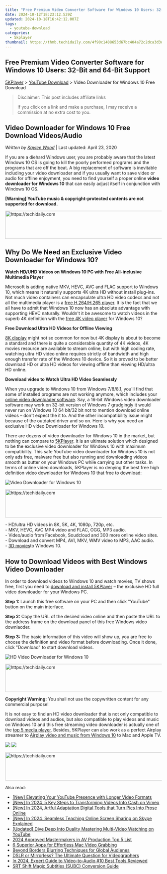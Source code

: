 ```yaml
---
title: "Free Premium Video Converter Software for Windows 10 Users: 32-Bit and 64-Bit Support"
date: 2024-10-12T18:23:12.529Z
updated: 2024-10-18T16:42:12.007Z
tags:
  - youtube-download
categories:
  - 5kplayer
thumbnail: https://thmb.techidaily.com/4f90c1408653d67bc404a72c2dca3d3d52e3a294965755306154ed4cda4187a3.png
---
```


## Free Premium Video Converter Software for Windows 10 Users: 32-Bit and 64-Bit Support

[5KPlayer](https://tools.techidaily.com/5kplayer/products/) \> [YouTube Download](https://tools.techidaily.com/5kplayer/youtube-download/) \> Video Downloader for Windows 10 Free Download

>  Disclaimer: This post includes affiliate links
>
>  If you click on a link and make a purchase, I may receive a commission at no extra cost to you.
>

## Video Downloader for Windows 10 Free Download Videos/Audio

 _Written by [Kaylee Wood](https://www.quora.com/profile/Amanda-Hu-21)_ | Last updated: April 23, 2020 

If you are a diehard Windows user, you are probably aware that the latest Windows 10 OS is going to kill the poorly performed programs and the programs that are off the beat. A big replacement of software is inevitable including your video downloader and if you usually want to save video or audio for offline enjoyment, you need to find yourself a proper online **video downloader for Windows 10** that can easily adjust itself in conjunction with Windows 10 OS.

**\[Warning\] YouTube music & copyright-protected contents are not supported for download.**

<!-- affiliate ads begin -->
<a href="https://appsumo.8odi.net/c/5597632/2111994/7443" target="_top" id="2111994">
  <img src="//a.impactradius-go.com/display-ad/7443-2111994" border="0" alt="https://techidaily.com" width="728" height="90"/>
</a>
<img height="0" width="0" src="https://appsumo.8odi.net/i/5597632/2111994/7443" style="position:absolute;visibility:hidden;" border="0" />
<!-- affiliate ads end -->

## Why Do We Need an Exclusive Video Downloader for Windows 10?

**Watch HD/UHD Videos on Windows 10 PC with Free All-inclusive Multimedia Player** 

Microsoft is adding native MKV, HEVC, AVC and FLAC support to Windows 10, which means it naturally supports 4K ultra HD without install plug-ins. Not much video containers can encapsulate ultra HD video codecs and not all the multimedia player is a [free H.264/H.265 player](https://tools.techidaily.com/5kplayer/video-music-player/). It is the fact that we all have to admit that Windows 10 now has an absolute advantage with supporting HEVC naturally. Wouldn't it be awesome to watch videos in the superb 4K definition with the [free 4K video player](https://tools.techidaily.com/5kplayer/video-music-player/) for Windows 10? 

**Free Download Ultra HD Videos for Offline Viewing**

[8K display](https://tools.techidaily.com/5kplayer/video-music-player/) might not so common for now but 4K display is about to become a standard and there is quite a considerable quantity of 4K videos, 4K movies resource are available to stream online, but with high coding rate, watching ultra HD video online requires strictly of bandwidth and high enough transfer rate of the Windows 10 device. So it is proved to be better download HD or ultra HD videos for viewing offline than viewing HD/ultra HD online. 

**Download video to Watch Ultra HD Video Seamlessly** 

When you upgrade to Windows 10 from Windows 7/8/8.1, you'll find that some of installed programs are not working anymore, which includes your [online video downloader software](https://tools.techidaily.com/5kplayer/youtube-download/). Say, a 16-bit Windows video downloader software may work on 32-bit version of Windows 7 grudgingly it would never run on Windows 10 64 bit/32 bit not to mention download online videos – don't expect the it to. And the other incompatibility issue might because of the outdated driver and so on. Here is why you need an exclusive HD video Downloader for Windows 10\. 

There are dozens of video downloader for Windows 10 in the market, but nothing can compare to [5KPlayer](https://tools.techidaily.com/5kplayer/products/). It is an ultimate solution which designed to be the exclusive video downloader for Windows 10 with maximum compatibility. This safe YouTube video downloader for Windows 10 is not only ads free, malware free but also running and downloading videos smooth as butter on your Windows PC while carrying out other tasks. In terms of online video downloads, 5KPlayer is no denying the best free high definition video downloader for Windows 10 that free to download: 

![Video Downloader for Windows 10](https://www.5kplayer.com/youtube-download/img/msw-win10-hero-slider-familiar.png) 

<!-- affiliate ads begin -->
<a href="https://aligracehair.sjv.io/c/5597632/1925473/19272" target="_top" id="1925473">
  <img src="//a.impactradius-go.com/display-ad/19272-1925473" border="0" alt="https://techidaily.com" width="728" height="90"/>
</a>
<img height="0" width="0" src="https://aligracehair.sjv.io/i/5597632/1925473/19272" style="position:absolute;visibility:hidden;" border="0" />
<!-- affiliate ads end -->

\- HD/ultra HD videos in 8K, 5K, 4K, 1080p, 720p, etc.   
\- MKV, HEVC, AVC MP4 video and FLAC, OGG, MP3 audio.   
\- Video/audio from Facebook, Soudcloud and 300 more online video sites.   
\- Download and convert MP4, AVI, MKV, WMV video to MP3, AAC audio.   
\- [3D movies](https://tools.techidaily.com/5kplayer/youtube-download/)to Windows 10\. 

##  How to Download Videos with Best Windows Video Downloader

In order to download videos to Windows 10 and watch movies, TV shows free, first you need to [download and install 5KPlayer](https://tools.techidaily.com/5kplayer/products/) – the exclusive HD full video downloader for your Windows PC. 

**Step 1:** Launch this free software on your PC and then click "YouTube" button on the main interface. 

**Step 2:**  Copy the URL of the desired video online and then paste the URL to the address frame on the download panel of this free Windows video downlaoder. 

**Step 3:** The basic information of this video will show up, you are free to choose the definition and video format before downloading. Once it done, click "Download" to start download videos.

![HD Video Downloader for Windows 10](https://www.5kplayer.com/youtube-download/img/5k-badblood-ts-free-download-yxt-051901.jpg) 

<!-- affiliate ads begin -->
<a href="https://aidotcom.pxf.io/c/5597632/2134502/19576" target="_top" id="2134502">
  <img src="//a.impactradius-go.com/display-ad/19576-2134502" border="0" alt="https://techidaily.com" width="672" height="90"/>
</a>
<img height="0" width="0" src="https://aidotcom.pxf.io/i/5597632/2134502/19576" style="position:absolute;visibility:hidden;" border="0" />
<!-- affiliate ads end -->

**Copyright Warning:** You shall not use the copywritten content for any commercial purpose!

 It is not easy to find an HD video downloader that is not only compatible to download videos and audios, but also compatible to play videos and music on Windows 10 and this free streaming video downloader is actually one of the [top 5 media player](https://tools.techidaily.com/5kplayer/video-music-player/). Besides, 5KPlayer can also work as a perfect Airplay streamer to [Airplay video and music from Windows 10](https://tools.techidaily.com/5kplayer/airplay/) to Mac and Apple TV.

[![](https://www.5kplayer.com/youtube-download/../button/freedownwhitewin.png)](https://tools.techidaily.com/5kplayer/products/) [![](https://www.5kplayer.com/youtube-download/../button/freedownbackmac.png)](https://tools.techidaily.com/5kplayer/products/)

<!-- affiliate ads begin -->
<a href="https://aligracehair.sjv.io/c/5597632/1896510/19272" target="_top" id="1896510">
  <img src="//a.impactradius-go.com/display-ad/19272-1896510" border="0" alt="https://techidaily.com" width="728" height="90"/>
</a>
<img height="0" width="0" src="https://aligracehair.sjv.io/i/5597632/1896510/19272" style="position:absolute;visibility:hidden;" border="0" />
<!-- affiliate ads end -->

<ins class="adsbygoogle"
     style="display:block"
     data-ad-format="autorelaxed"
     data-ad-client="ca-pub-7571918770474297"
     data-ad-slot="1223367746"></ins>

<ins class="adsbygoogle"
     style="display:block"
     data-ad-client="ca-pub-7571918770474297"
     data-ad-slot="8358498916"
     data-ad-format="auto"
     data-full-width-responsive="true"></ins>

<span class="atpl-alsoreadstyle">Also read:</span>
<div><ul>
<li><a href="https://youtube-video-recordings.techidaily.com/new-elevating-your-youtube-presence-with-longer-video-formats/"><u>[New] Elevating Your YouTube Presence with Longer Video Formats</u></a></li>
<li><a href="https://vimeo-videos.techidaily.com/new-in-2024-5-key-steps-to-transforming-videos-into-cash-on-vimeo/"><u>[New] In 2024, 5 Key Steps to Transforming Videos Into Cash on Vimeo</u></a></li>
<li><a href="https://vp-tips.techidaily.com/new-in-2024-artful-adaptation-digital-tools-that-turn-pics-into-prose-online/"><u>[New] In 2024, Artful Adaptation Digital Tools that Turn Pics Into Prose Online</u></a></li>
<li><a href="https://digital-screen-recording.techidaily.com/new-in-2024-seamless-teaching-online-screen-sharing-on-skype-explained/"><u>[New] In 2024, Seamless Teaching Online Screen Sharing on Skype Explained</u></a></li>
<li><a href="https://youtube-video-recordings.techidaily.com/updated-dive-deep-into-duality-mastering-multi-video-watching-on-youtube/"><u>[Updated] Dive Deep Into Duality Mastering Multi-Video Watching on YouTube</u></a></li>
<li><a href="https://some-approaches.techidaily.com/2024-approved-mastermakers-in-av-production-top-5-list/"><u>2024 Approved Mastermakers in AV Production Top 5 List</u></a></li>
<li><a href="https://screen-capture.techidaily.com/6-superior-apps-for-effortless-mac-video-grabbing/"><u>6 Superior Apps for Effortless Mac Video Grabbing</u></a></li>
<li><a href="https://youtube-video-recordings.techidaily.com/beyond-borders-blurring-techniques-for-global-audienes/"><u>Beyond Borders Blurring Techniques for Global Audienes</u></a></li>
<li><a href="https://youtube-video-recordings.techidaily.com/dslr-or-mirrorless-the-ultimate-question-for-videographers/"><u>DSLR or Mirrorless? The Ultimate Question for Videographers</u></a></li>
<li><a href="https://youtube-help.techidaily.com/in-2024-expert-guide-to-video-to-audio-10-best-tools-reviewed/"><u>In 2024, Expert Guide to Video-to-Audio #10 Best Tools Reviewed</u></a></li>
<li><a href="https://article-posts.techidaily.com/srt-shift-magic-subtitles-subc-conversion-guide/"><u>SRT Shift Magic Subtitles (SUBC) Conversion Guide</u></a></li>
</ul></div>

